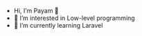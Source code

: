 - Hi, I’m Payam 👋
- 👀 I’m interested in Low-level programming
- 🌱 I’m currently learning Laravel
<!-- - 💞️ I’m looking to collaborate on ddas  ad as -->
<!-- - 📫 How to reach me ... -->

<!---
payamshiri/payamshiri is a ✨ special ✨ repository because its `README.md` (this file) appears on your GitHub profile.
You can click the Preview link to take a look at your changes.
--->
